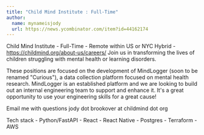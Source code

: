 ```yaml
---
title: "Child Mind Institute : Full-Time"
author:
  name: mynameisjody
  url: https://news.ycombinator.com/item?id=44162174
---
```


<JobNavigation />

Child Mind Institute - Full-Time - Remote within US or NYC Hybrid - <a href="https:&#x2F;&#x2F;childmind.org&#x2F;about-us&#x2F;careers&#x2F;" rel="nofollow">https:&#x2F;&#x2F;childmind.org&#x2F;about-us&#x2F;careers&#x2F;</a>
Join us in transforming the lives of children struggling with mental health or learning disorders.

These positions are focused on the development of MindLogger (soon to be renamed &quot;Curious&quot;), a data collection platform focused on mental health research. MindLogger is an established platform and we are looking to build out an internal engineering team to support and enhance it. It&#x27;s a great opportunity to use your engineering skills for a great cause!

Email me with questions jody dot brookover at childmind dot org

Tech stack - Python&#x2F;FastAPI - React - React Native - Postgres - Terraform - AWS
<JobApplication />
